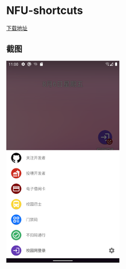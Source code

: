 # NFU-shortcuts

[下载地址](https://wwa.lanzoui.com/i5YTBpmchne)  

## 截图  
<img src="https://github.com/bqliang/NFU-shortcuts/blob/main/Screenshot_1.png?raw=true" width="300">
